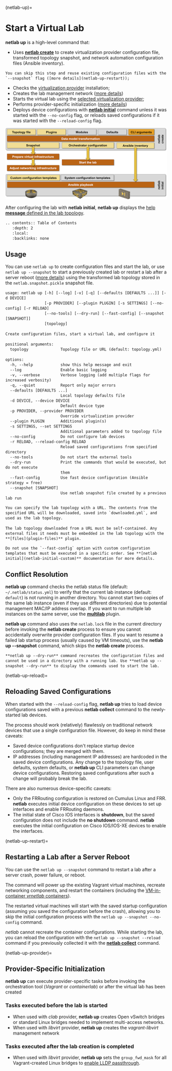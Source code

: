 (netlab-up)=
# Start a Virtual Lab

**netlab up** is a high-level command that:

* Uses **[netlab create](create.md)** to create virtualization provider configuration file, transformed topology snapshot, and network automation configuration files (Ansible inventory).

```{tip}
You can skip this step and reuse existing configuration files with the `--snapshot` flag ([more details](netlab-up-restart));
```

* Checks the [virtualization provider](../providers.md) installation;
* Creates the lab management network ([more details](libvirt-mgmt))
* Starts the virtual lab using the [selected virtualization provider](topology-reference-top-elements);
* Performs provider-specific initialization ([more details](netlab-up-provider))
* Deploys device configurations with **[netlab initial](initial.md)** command unless it was started with the `--no-config` flag, or reloads saved configurations if it was started with the `--reload-config` flag.

![netlab up functional diagram](up.png)

After configuring the lab with **netlab initial**, **netlab up** displays the [help **message** defined in the lab topology](topology-reference-top-elements).

```eval_rst
.. contents:: Table of Contents
   :depth: 2
   :local:
   :backlinks: none
```


## Usage

You can use `netlab up` to create configuration files and start the lab, or use `netlab up --snapshot` to start a previously created lab or restart a lab after a server reboot ([more details](netlab-up-restart)) using the transformed lab topology stored in the `netlab.snapshot.pickle` snapshot file.

```text
usage: netlab up [-h] [--log] [-v] [-q] [--defaults [DEFAULTS ...]] [-d DEVICE]
                 [-p PROVIDER] [--plugin PLUGIN] [-s SETTINGS] [--no-config] [-r RELOAD]
                 [--no-tools] [--dry-run] [--fast-config] [--snapshot [SNAPSHOT]]
                 [topology]

Create configuration files, start a virtual lab, and configure it

positional arguments:
  topology              Topology file or URL (default: topology.yml)

options:
  -h, --help            show this help message and exit
  --log                 Enable basic logging
  -v, --verbose         Verbose logging (add multiple flags for increased verbosity)
  -q, --quiet           Report only major errors
  --defaults [DEFAULTS ...]
                        Local topology defaults file
  -d DEVICE, --device DEVICE
                        Default device type
  -p PROVIDER, --provider PROVIDER
                        Override virtualization provider
  --plugin PLUGIN       Additional plugin(s)
  -s SETTINGS, --set SETTINGS
                        Additional parameters added to topology file
  --no-config           Do not configure lab devices
  -r RELOAD, --reload-config RELOAD
                        Reload saved configurations from specified directory
  --no-tools            Do not start the external tools
  --dry-run             Print the commands that would be executed, but do not execute
                        them
  --fast-config         Use fast device configuration (Ansible strategy = free)
  --snapshot [SNAPSHOT]
                        Use netlab snapshot file created by a previous lab run
```

```{tip}
You can specify the lab topology with a URL. The contents from the specified URL will be downloaded, saved into `downloaded.yml`, and used as the lab topology.

The lab topology downloaded from a URL must be self-contained. Any external files it needs must be embedded in the lab topology with the **[‌files](plugin-files)** plugin.
```

```{warning}
Do not use the `--fast-config` option with custom configuration templates that must be executed in a specific order. See **‌[netlab initial](netlab-initial-custom)** documentation for more details.
```

## Conflict Resolution

**netlab up** command checks the netlab status file (default: `~/.netlab/status.yml`) to verify that the current lab instance (default: `default`) is not running in another directory. You cannot start two copies of the same lab instance (even if they use different directories) due to potential management MAC/IP address overlap. If you want to run multiple lab instances on the same server, use the **‌[multilab](../plugins/multilab.md)** plugin.

**netlab up** command also uses the `netlab.lock` file in the current directory before invoking the **netlab create** process to ensure you cannot accidentally overwrite provider configuration files. If you want to resume a failed lab startup process (usually caused by VM timeouts), use the **netlab up --snapshot** command, which skips the **netlab create** process.

```{tip}
**netlab up --dry-run** command recreates the configuration files and cannot be used in a directory with a running lab. Use **netlab up --snapshot --dry-run** to display the commands used to start the lab.
```

(netlab-up-reload)=
## Reloading Saved Configurations

When started with the `--reload-config` flag, **netlab up** tries to load device configurations saved with a previous **netlab collect** command to the newly-started lab devices.

The process should work (relatively) flawlessly on traditional network devices that use a single configuration file. However, do keep in mind these caveats:

* Saved device configurations don't replace startup device configurations; they are merged with them.
* IP addresses (including management IP addresses) are hardcoded in the saved device configurations. Any change to the topology file, user defaults, system defaults, or **netlab up** CLI parameters can change device configurations. Restoring saved configurations after such a change will probably break the lab.

There are also numerous device-specific caveats:

* Only the FRRouting configuration is restored on Cumulus Linux and FRR. **netlab** executes initial device configuration on these devices to set up interfaces and enable FRRouting daemons.
* The initial state of Cisco IOS interfaces is **shutdown**, but the saved configuration does not include the **no shutdown** command. **netlab** executes the initial configuration on Cisco IOS/IOS-XE devices to enable the interfaces.

(netlab-up-restart)=
## Restarting a Lab after a Server Reboot

You can use the `netlab up --snapshot` command to restart a lab after a server crash, power failure, or reboot. 

The command will power up the existing Vagrant virtual machines, recreate networking components, and restart the containers (including the [VM-in-container *vrnetlab* containers](clab-vrnetlab)).

The restarted virtual machines will start with the saved startup configuration (assuming you saved the configuration before the crash), allowing you to skip the initial configuration process with the `netlab up --snapshot --no-config` command.

_netlab_ cannot recreate the container configurations. While starting the lab, you can reload the configuration with the `netlab up --snapshot --reload` command if you previously collected it with the **[netlab collect](netlab-collect)** command.

(netlab-up-provider)=
## Provider-Specific Initialization

**netlab up** can execute provider-specific tasks before invoking the orchestration tool (*Vagrant* or *containerlab*) or after the virtual lab has been created

### Tasks executed before the lab is started

* When used with *clab* provider, **netlab up** creates Open vSwitch bridges or standard Linux bridges needed to implement multi-access networks.
* When used with *libvirt* provider, **netlab up** creates the *vagrant-libvirt* management network

### Tasks executed after the lab creation is completed

* When used with *libvirt* provider, **netlab up** sets the `group_fwd_mask` for all Vagrant-created Linux bridges to [enable LLDP passthrough](https://blog.ipspace.net/2020/12/linux-bridge-lldp.html).
